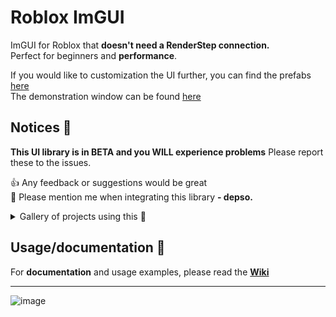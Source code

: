# Roblox ImGUI
ImGUI for Roblox that **doesn't need a RenderStep connection.** \
Perfect for beginners and **performance**.

If you would like to customization the UI further, you can find the prefabs [here](https://create.roblox.com/store/asset/18364667141/Depso-ImGui) \
The demonstration window can be found [here](/Demo%20window.lua)

## Notices 📢
**This UI library is in BETA and you WILL experience problems**
Please report these to the issues. 

👍 Any feedback or suggestions would be great \
🔨 Please mention me when integrating this library **- depso.**

<details>
<summary>Gallery of projects using this 📜</summary>
<table>
	<tr>
		<td width="600">
			<h2>Roblox Therapy script</h2>
			https://www.youtube.com/watch?v=bNSkFvNlAK0
		</td>
		<td width="600">
			<img width="316" src="https://github.com/user-attachments/assets/cfffdbd2-6ba1-48f1-9b73-5b2d78878268">
		</td>
	</tr>
</table>
</details>

## Usage/documentation 🔧
For **documentation** and usage examples, please read the [**Wiki**](/Wiki)

<hr>

![image](https://github.com/user-attachments/assets/c050f9ba-f090-4738-90b7-b791b94133ec)
